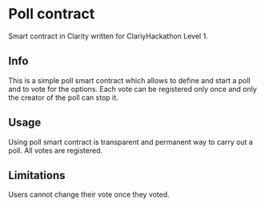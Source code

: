 # Poll contract
Smart contract in Clarity written for ClariyHackathon Level 1.

## Info
This is a simple poll smart contract which allows to define and start a poll and to vote for the options. Each vote can be  registered only once and only the creator of the poll can stop it.

## Usage
Using poll smart contract is transparent and permanent way to carry out a poll. All votes are registered.

## Limitations
Users cannot change their vote once they voted.
